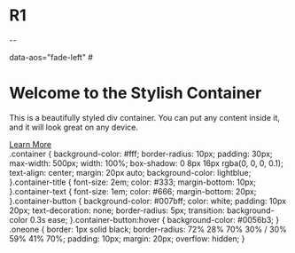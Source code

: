 # R1
--<link rel="stylesheet" href="https://unpkg.com/aos@next/dist/aos.css" />
<link rel="stylesheet" href="https://unpkg.com/aos@next/dist/aos.css" /><script src="https://unpkg.com/aos@next/dist/aos.js"></script>
  <script>
    AOS.init();
  </script> data-aos="fade-left"
 #<div class="container" data-aos="fade-left">
    <h1 class="container-title">Welcome to the Stylish Container</h1>
    <p class="container-text">This is a beautifully styled div container. You can put any content inside it, and it
      will look great on any device.</p>
    <a href="#" class="container-button">Learn More</a>
  </div>
  .container {
  background-color: #fff;
  border-radius: 10px;
  padding: 30px;
  max-width: 500px;
  width: 100%;
  box-shadow: 0 8px 16px rgba(0, 0, 0, 0.1);
  text-align: center;
  margin: 20px auto;
  background-color: lightblue;
}.container-title {
  font-size: 2em;
  color: #333;
  margin-bottom: 10px;
}.container-text {
  font-size: 1em;
  color: #666;
  margin-bottom: 20px;
}.container-button {
  background-color: #007bff;
  color: white;
  padding: 10px 20px;
  text-decoration: none;
  border-radius: 5px;
  transition: background-color 0.3s ease;
}.container-button:hover {
  background-color: #0056b3;
}
.oneone {
  border: 1px solid black;
  border-radius: 72% 28% 70% 30% / 30% 59% 41% 70%; 
  padding: 10px;
  margin: 20px;
  overflow: hidden;
}
